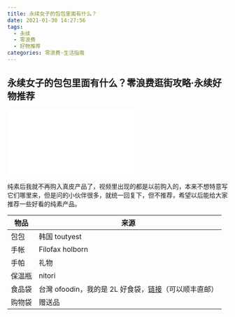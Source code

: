 ```yaml
---
title: 永续女子的包包里面有什么？
date: 2021-01-30 14:27:56
tags:
  - 永续
  - 零浪费
  - 好物推荐
categories: 零浪费·生活指南
---
```


## 永续女子的包包里面有什么？零浪费逛街攻略·永续好物推荐

<iframe src="//player.bilibili.com/player.html?aid=801380089&bvid=BV1oy4y1J7Kw&cid=289850302&page=1" scrolling="no" border="0" frameborder="no" framespacing="0" allowfullscreen="true"> </iframe>

纯素后我就不再购入真皮产品了，视频里出现的都是以前购入的，本来不想特意写它们哪里来，但是问的小伙伴很多，就统一回复下，但不推荐，希望以后能给大家推荐一些好看的纯素产品。

| 物品   | 来源                                                         |
| ------ | ------------------------------------------------------------ |
| 包包   | 韩国 toutyest                                                 |
| 手帐   | Filofax holborn                                              |
| 手帕   | 礼物                                                         |
| 保温瓶 | nitori                                                       |
| 食品袋 | 台灣 ofoodin，我的是 2L 好食袋，[链接](https://www.onordesign.com/products/ofoodin-food-bag-2l)（可以顺丰直邮） |
| 购物袋 | 赠送品                                                       |

